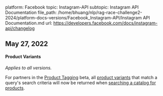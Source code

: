 platform: Facebook
topic: Instagram-API
subtopic: Instagram API Documentation
file_path: /home/bhuang/nlp/rag-race-challenge2-2024/platform-docs-versions/Facebook_Instagram-API/Instagram API Documentation.md
url: https://developers.facebook.com/docs/instagram-api/changelog

## May 27, 2022

#### Product Variants

_Applies to all versions._

For partners in the [Product Tagging](https://developers.facebook.com/docs/instagram-api/guides/product-tagging) beta, all [product variants](https://developers.facebook.com/docs/marketing-api/catalog/guides/product-variants) that match a query's search criteria will now be returned when [searching a catalog for products](https://developers.facebook.com/docs/instagram-api/guides/product-tagging#get-eligible-products).

[](#)